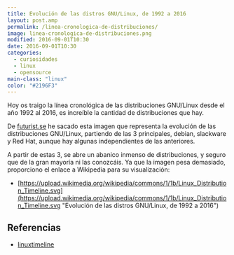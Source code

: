 ```yaml
---
title: Evolución de las distros GNU/Linux, de 1992 a 2016
layout: post.amp
permalink: /linea-cronologica-de-distribuciones/
image: linea-cronologica-de-distribuciones.png
modified: 2016-09-01T10:30
date: 2016-09-01T10:30
categories:
  - curiosidades
  - linux
  - opensource
main-class: "linux"
color: "#2196F3"
---
```


<figure>
    <amp-img on="tap:lightbox1" role="button" tabindex="0" layout="responsive" src="/assets/img/linea-cronologica-de-distribuciones.png" alt="{{ title }}" title="{{ title }}" width="800" height="400"></amp-img>
</figure>

Hoy os traigo la línea cronológica de las distribuciones GNU/Linux desde el año 1992 al 2016, es increíble la cantidad de distribuciones que hay.

<!--ad-->

De <a target="_blank" href="http://futurist.se/gldt/">futurist.se</a> he sacado esta imagen que representa la evolución de las distribuciones GNU/Linux, partiendo de las 3 principales, debian, slackware y Red Hat, aunque hay algunas independientes de las anteriores.

A partir de estas 3, se abre un abanico inmenso de distribuciones, y seguro que de la gran mayoría ni las conozcáis. Ya que la imagen pesa demasiado, proporciono el enlace a Wikipedia para su visualización: 

- [https://upload.wikimedia.org/wikipedia/commons/1/1b/Linux_Distribution_Timeline.svg](https://upload.wikimedia.org/wikipedia/commons/1/1b/Linux_Distribution_Timeline.svg "Evolución de las distros GNU/Linux, de 1992 a 2016") 

## Referencias

- [linuxtimeline](https://github.com/konimex/linuxtimeline "Repositorio en Github de LinuxTimeline")




